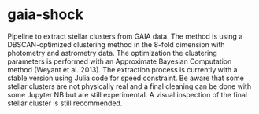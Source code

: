 # gaia-shock

Pipeline to extract stellar clusters from GAIA data. The method is using a DBSCAN-optimized clustering method in the 8-fold dimension with photometry and astrometry data. The optimization the clustering parameters is performed with an Approximate Bayesian Computation method (Weyant et al. 2013).
The extraction process is currently with a stable version using Julia code for speed constraint.
Be aware that some stellar clusters are not physically real and a final cleaning can be done with some Jupyter NB but are still experimental. A visual inspection of the final stellar cluster is still recommended.
